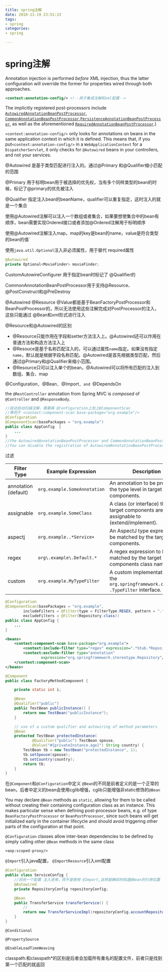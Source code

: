 ```yaml
---
title: spring注解
date: 2018-11-19 23:51:13
tags:
- spring 
categories:
- spring

---
```


# spring注解

Annotation injection is performed *before* XML injection, thus the latter configuration will override the former for properties wired through both approaches.

```xml
<context:annotation-config/> <!--用于集成注解和xml配置-->
```

The implicitly registered post-processors include [`AutowiredAnnotationBeanPostProcessor`](https://docs.spring.io/spring-framework/docs/4.3.20.RELEASE/javadoc-api/org/springframework/beans/factory/annotation/AutowiredAnnotationBeanPostProcessor.html), [`CommonAnnotationBeanPostProcessor`](https://docs.spring.io/spring-framework/docs/4.3.20.RELEASE/javadoc-api/org/springframework/context/annotation/CommonAnnotationBeanPostProcessor.html),[`PersistenceAnnotationBeanPostProcessor`](https://docs.spring.io/spring-framework/docs/4.3.20.RELEASE/javadoc-api/org/springframework/orm/jpa/support/PersistenceAnnotationBeanPostProcessor.html), as well as the aforementioned [`RequiredAnnotationBeanPostProcessor`](https://docs.spring.io/spring-framework/docs/4.3.20.RELEASE/javadoc-api/org/springframework/beans/factory/annotation/RequiredAnnotationBeanPostProcessor.html).)

`<context:annotation-config/>` only looks for annotations on beans in the same application context in which it is defined. This means that, if you put`<context:annotation-config/>` in a `WebApplicationContext` for a `DispatcherServlet`, it only checks for `@Autowired` beans in your controllers, and not your services.

@Autowired 是基于类型匹配进行注入的。通过@Primary 和@Qualifier缩小匹配的范围

@Primary 用于标明bean用于被选择的优先权，当有多个同样类型的bean的时候，标记了@primary的优先被注入

@Qualifier 指定注入bean的beanName，qualifier可以重复指定，这时注入的就是一个集合

使用@Autowired注解可以注入一个数组或者集合，如果要想使集合中的bean有顺序，bean需要实现Ordered接口或者添加@Ordered注解用于标明顺序

使用@Autowired注解注入map，map的key是bean的name，value是符合类型的bean的值`

使用`java.util.Optional`注入非必须属性，用于替代 required属性

```java
@Autowired
private Optional<MovieFinder> movieFinder;
```

CustomAutowireConfigurer 用于指定bean时标记了 @Qualifier的

CommonAnnotationBeanPostProcessor用于支持@Resource、@PostConstruct和@PreDestroy

@Autowired @Resource @Value都是基于BeanFactoryPostProcessor和BeanPostProcessor的，所以无法使用这些注解完成对PostProcessor的注入，这些只能通过 @Bean和xml形式进行注入

@Resource和@Autowired的区别

- @Resource只能作用在字段和setter方法注入上。@Autowired还可以作用在普通方法和构造方法注入上
- @Resouce是基于名称匹配注入的，可以通过属性`name`指定。如果没有指定`name`，默认就是根据字段名称匹配。@Autowired是首先根据类型匹配，然后通过@Primary和@Qualifier来缩小范围。
- @Resource只可以注入单个的bean，@Autowired可以将所有匹配的注入到数组、集合、map



@Configuration`, `@Bean`, `@Import`, and `@DependsOn

 the `@RestController` annotation from Spring MVC is *composed* of `@Controller` and `@ResponseBody`.

```java
//启动自动扫描注解，需要再 @Configuration上加上@ComponentScan 
//等同于 <context:component-scan base-package="org.example"/>
@Configuration
@ComponentScan(basePackages = "org.example")
public class AppConfig  {
    ...
}
//the AutowiredAnnotationBeanPostProcessor and CommonAnnotationBeanPostProcessor are both included implicitly when you use the component-scan element. That means that the two components are autodetected and wired together - all without any bean configuration metadata provided in XML.
//You can disable the registration of AutowiredAnnotationBeanPostProcessor and CommonAnnotationBeanPostProcessor by including the annotation-config attribute with a value of false.
```

过滤

| Filter Type          | Example Expression           | Description                                                  |
| -------------------- | ---------------------------- | ------------------------------------------------------------ |
| annotation (default) | `org.example.SomeAnnotation` | An annotation to be present at the type level in target components. |
| assignable           | `org.example.SomeClass`      | A class (or interface) that the target components are assignable to (extend/implement). |
| aspectj              | `org.example..*Service+`     | An AspectJ type expression to be matched by the target components. |
| regex                | `org\.example\.Default.*`    | A regex expression to be matched by the target components class names. |
| custom               | `org.example.MyTypeFilter`   | A custom implementation of the `org.springframework.core.type .TypeFilter` interface. |

```java
@Configuration
@ComponentScan(basePackages = "org.example",
        includeFilters = @Filter(type = FilterType.REGEX, pattern = ".*Stub.*Repository"),
        excludeFilters = @Filter(Repository.class))
public class AppConfig {
    ...
}
```

```xml
<beans>
    <context:component-scan base-package="org.example">
        <context:include-filter type="regex" expression=".*Stub.*Repository"/>
        <context:exclude-filter type="annotation"
                expression="org.springframework.stereotype.Repository"/>
    </context:component-scan>
</beans>
```



```java
@Component
public class FactoryMethodComponent {

    private static int i;

    @Bean
    @Qualifier("public")
    public TestBean publicInstance() {
        return new TestBean("publicInstance");
    }

    // use of a custom qualifier and autowiring of method parameters
    @Bean
    protected TestBean protectedInstance(
            @Qualifier("public") TestBean spouse,
            @Value("#{privateInstance.age}") String country) {
        TestBean tb = new TestBean("protectedInstance", 1);
        tb.setSpouse(spouse);
        tb.setCountry(country);
        return tb;
    }
}
```

在`@Component`和`@Configuration`中定义 `@Bean`的不同是前者定义的是一个正常的bean，后者中定义的bean会使用cglib增强，cglib只能增强非static修饰的`@Bean`

You may declare `@Bean` methods as `static`, allowing for them to be called without creating their containing configuration class as an instance. This makes particular sense when defining post-processor beans, e.g. of type `BeanFactoryPostProcessor` or `BeanPostProcessor`, since such beans will get initialized early in the container lifecycle and should avoid triggering other parts of the configuration at that point.

`@Configuration` classes allow inter-bean dependencies to be defined by simply calling other `@Bean` methods in the same class



`<aop:scoped-proxy/>`

`@Import`引入java配置， `@ImportResource`引入xml配置

```java
@Configuration
public class ServiceConfig {
	//将另一个配置 注入进来，而不是使用 @Import,这样就确却的知道@Bean的引用位置
    @Autowired
    private RepositoryConfig repositoryConfig;

    @Bean
    public TransferService transferService() {
        //
        return new TransferServiceImpl(repositoryConfig.accountRepository());
    }
}
```

`@Conditional`

`@PropertySource`

`@EnableLoadTimeWeaving`

classpath:和classpath*的区别是后者会加载所有重名的配置文件，前者只是找到第一个匹配的就返回